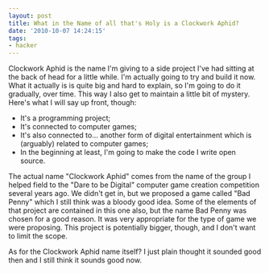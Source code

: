 ```yaml
---
layout: post
title: What in the Name of all that's Holy is a Clockwork Aphid?
date: '2010-10-07 14:24:15'
tags:
- hacker
---
```


Clockwork Aphid is the name I'm giving to a side project I've had sitting at the back of head for a little while. I'm actually going to try and build it now. What it actually is is quite big and hard to explain, so I'm going to do it gradually, over time. This way I also get to maintain a little bit of mystery. Here's what I will say up front, though: 

<!-- More -->

  * It's a programming project;
  * It's connected to computer games;
  * It's also connected to... another form of digital entertainment which is (arguably) related to computer games;
  * In the beginning at least, I'm going to make the code I write open source.
  
The actual name "Clockwork Aphid" comes from the name of the group I helped field to the "Dare to be Digital" computer game creation competition several years ago. We didn't get in, but we proposed a game called "Bad Penny" which I still think was a bloody good idea. Some of the elements of that project are contained in this one also, but the name Bad Penny was chosen for a good reason. It was very appropriate for the type of game we were proposing. This project is potentially bigger, though, and I don't want to limit the scope.  

As for the Clockwork Aphid name itself? I just plain thought it sounded good then and I still think it sounds good now.
